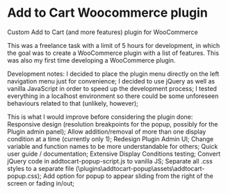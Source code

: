 # Add to Cart Woocommerce plugin
Custom Add to Cart (and more features) plugin for WooCommerce

This was a freelance task with a limit of 5 hours for development, in which the goal was to create a WooCommerce plugin with a list of features.
This was also my first time developing a WooCommerce plugin.

Development notes:
  I decided to place the plugin menu directly on the left navigation menu just for convenience;
  I decided to use jQuery as well as vanilla JavaScript in order to speed up the development process;
  I tested everything in a localhost environment so there could be some unforeseen behaviours related to that (unlikely, however);

This is what I would improve before considering the plugin done:
  Responsive design (resolution breakpoints for the popup, possibly for the Plugin admin panel);
  Allow addition/removal of more than one display condition at a time (currently only 1);
  Redesign Plugin Admin UI;
  Change variable and function names to be more understandable for others;
  Quick user guide / documentation;
  Extensive Display Conditions testing;
  Convert jQuery code in addtocart-popup-script.js to vanilla JS;
  Separate all .css styles to a separate file (\plugins\addtocart-popup\assets\addtocart-popup.css);
  Add option for popup to appear sliding from the right of the screen or fading in/out;

